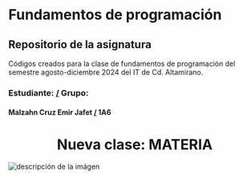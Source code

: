 # Fundamentos de programación

## Repositorio de la asignatura 

Códigos creados para la clase de fundamentos de programación del semestre agosto-diciembre 2024 del IT de Cd. Altamirano.

### Estudiante: [/](https://youtu.be/8W5OHhGa4pA?si=5Gs-TDXD0wGcevCh) Grupo:
#### Malzahn Cruz Emir Jafet [/](https://youtu.be/XeVxc8Y-DgY?si=ATQdnEqfaELmH9Wi) 1A6
<h1 align="center"> Nueva clase: MATERIA </h1>

![descripción de la imágen](https://elcodigoperfecto.blog/wp-content/uploads/2023/04/imagen-1.png)
